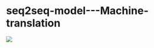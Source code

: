 # seq2seq-model---Machine-translation

![](/Users/rajeshwarisah/Documents/Github/Machine_Translation_seq2seq/Machine_translation_seq2seq/M1.jpg)
